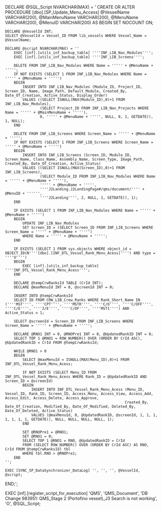 DECLARE @SQL_Script NVARCHAR(MAX) = '
CREATE OR ALTER PROCEDURE [dbo].[SP_Update_Menu_Access]
    @VesselName VARCHAR(200),
    @MainMenuName VARCHAR(200),
    @MenuName VARCHAR(200),
    @MenuID VARCHAR(200)
AS
BEGIN
    SET NOCOUNT ON;

    DECLARE @VesselId INT;
    SELECT @VesselId = Vessel_ID FROM lib_vessels WHERE Vessel_Name = @VesselName;

    DECLARE @script NVARCHAR(MAX) = ''
        EXEC [inf].[utils_inf_backup_table] ''''INF_LIB_Nav_Modules'''';
        EXEC [inf].[utils_inf_backup_table] ''''INF_LIB_Screens''''; 

        DELETE FROM INF_LIB_Nav_Modules WHERE Name = ''''' + @MenuName + ''''';
        IF NOT EXISTS (SELECT 1 FROM INF_LIB_Nav_Modules WHERE Name = ''''' + @MenuName + ''''')
        BEGIN
            INSERT INTO INF_LIB_Nav_Modules (Module_ID, Project_ID, Screen_ID, Name, Image_Path, Default_Module, Created_By, Date_Of_Creation, Active_Status, Display_Order)
            VALUES ((SELECT ISNULL(MAX(Module_ID),0)+1 FROM INF_LIB_Nav_Modules),
                    (SELECT Project_ID FROM INF_LIB_Nav_Projects WHERE Name = ''''' + @MainMenuName + '''''),  
                    0, ''''' + @MenuName + ''''', NULL, 0, 1, GETDATE(), 1, NULL);
        END

        DELETE FROM INF_LIB_Screens WHERE Screen_Name = ''''' + @MenuName + ''''';
        IF NOT EXISTS (SELECT 1 FROM INF_LIB_Screens WHERE Screen_Name = ''''' + @MenuName + ''''')
        BEGIN
            INSERT INTO INF_LIB_Screens (Screen_ID, Module_ID, Screen_Name, Class_Name, Assembly_Name, Screen_Type, Image_Path, Created_By, Date_Of_Creation, Active_Status)
            VALUES ((SELECT ISNULL(MAX(Screen_ID),0)+1 FROM INF_LIB_Screens),
                    (SELECT Module_ID FROM INF_LIB_Nav_Modules WHERE Name = ''''' + @MenuName + '''''), 
                    ''''' + @MenuName + ''''',
                    ''''J2Landing.J2LandingPage#/qms/document/'''' + @MenuID + '''''',
                    ''''J2Landing'''', 2, NULL, 1, GETDATE(), 1);
        END

        IF EXISTS (SELECT 1 FROM INF_LIB_Nav_Modules WHERE Name = ''''' + @MenuName + ''''')
        BEGIN
            UPDATE INF_LIB_Nav_Modules
            SET Screen_ID = (SELECT Screen_ID FROM INF_LIB_Screens WHERE Screen_Name = ''''' + @MenuName + ''''')
            WHERE Name = ''''' + @MenuName + ''''';
        END

        IF EXISTS (SELECT 1 FROM sys.objects WHERE object_id = OBJECT_ID(N''''[dbo].[INF_DTL_Vessel_Rank_Menu_Acess]'''') AND type = ''''U'''')
        BEGIN
            EXEC [inf].[utils_inf_backup_table] ''''INF_DTL_Vessel_Rank_Menu_Acess'''';
        END

        DECLARE @tempCrwRanksId TABLE (CrId INT);
        DECLARE @maxMenuId INT = 0, @screenId INT = 0;
        
        INSERT INTO @tempCrwRanksId
        SELECT ID FROM CRW_LIB_Crew_Ranks WHERE Rank_Short_Name IN (''''MST'''', ''''CPT'''', ''''MSTR'''', ''''C/O'''', ''''C/OFF'''', ''''C/E'''', ''''2/E'''', ''''C/OF'''', ''''MST1'''') AND Active_Status = 1;
        
        SELECT @screenId = Screen_ID FROM INF_LIB_Screens WHERE Screen_Name = ''''' + @MenuName + ''''';

        DECLARE @RNO1 INT = 0, @RNOPre1 INT = 0, @UpdatedRankID INT = 0;
        SELECT TOP 1 @RNO1 = ROW_NUMBER() OVER (ORDER BY CrId ASC), @UpdatedRankID = CrId FROM @tempCrwRanksId;

        WHILE @RNO1 > 0
        BEGIN
            SELECT @maxMenuId = ISNULL(MAX(Menu_ID),0)+1 FROM INF_DTL_Vessel_Rank_Menu_Acess;
            
            IF NOT EXISTS (SELECT Menu_ID FROM INF_DTL_Vessel_Rank_Menu_Acess WHERE Rank_ID = @UpdatedRankID AND Screen_ID = @screenId)
            BEGIN
                INSERT INTO INF_DTL_Vessel_Rank_Menu_Acess (Menu_ID, Vessel_ID, Rank_ID, Screen_ID, Access_Menu, Access_View, Access_Add, Access_Edit, Access_Delete, Access_Approve,
                                                           Created_By, Date_Of_Creation, Modified_By, Date_Of_Modified, Deleted_By, Date_Of_Deleted, Active_Status)
                VALUES (@maxMenuId, 0, @UpdatedRankID, @screenId, 1, 1, 1, 1, 1, 1, 1, GETDATE(), NULL, NULL, NULL, NULL, 1);
            END

            SET @RNOPre1 = @RNO1;
            SET @RNO1 = 0;
            SELECT TOP 1 @RNO1 = RNO, @UpdatedRankID = CrId
            FROM (SELECT ROW_NUMBER() OVER (ORDER BY CrId ASC) AS RNO, CrId FROM @tempCrwRanksId) tbl
            WHERE tbl.RNO > @RNOPre1;
        END
    '';

    EXEC [SYNC_SP_DataSynchronizer_DataLog] '', '', '', @VesselId, @script;
END;';

EXEC [inf].[register_script_for_execution] 
    'QMS', 
    'QMS_Document', 
    'DB Change 983951: QMS_Stage 2 (Portofino vessel)_J3 Search is not working', 
    'O', 
    @SQL_Script;